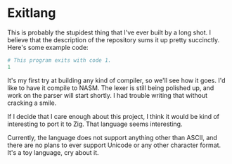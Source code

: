 # Exitlang

This is probably the stupidest thing that I've ever built by a long shot. I
believe that the description of the repository sums it up pretty succinctly.
Here's some example code:

```python
# This program exits with code 1.
1
```

It's my first try at building any kind of compiler, so we'll see how it goes.
I'd like to have it compile to NASM. The lexer is still being polished up, and
work on the parser will start shortly. I had trouble writing that without
cracking a smile.

If I decide that I care enough about this project, I think it would be kind of
interesting to port it to Zig. That language seems interesting.

Currently, the language does not support anything other than ASCII, and there
are no plans to ever support Unicode or any other character format. It's a toy
language, cry about it.
